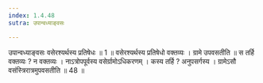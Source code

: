 ```yaml
---
index: 1.4.48
sutra: उपान्वध्याङ्वसः

---
```

 उपान्वध्याङ्वसः वसेरश्यर्थस्य प्रतिषेधः ॥ 1 ॥ वसेरश्यर्थस्य प्रतिषेधो वक्तव्यः । ग्रामे उपवसतीति ॥ स तर्हि वक्तव्यः ? न वक्तव्यः । नाऽत्रोपपूर्वस्य वसेर्ग्रामोऽधिकरणम् । कस्य तर्हि ? अनुपसर्गस्य । ग्रामेऽसौ वसंस्त्रिरात्रमुपवसतीति ॥ 48 ॥ 